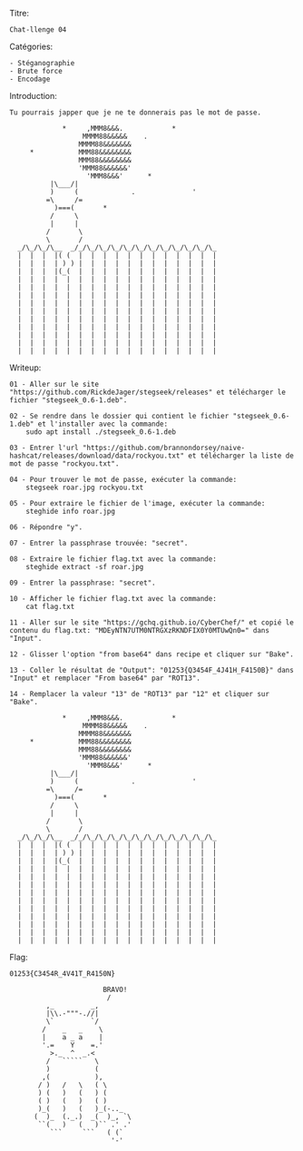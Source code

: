 Titre: 

	Chat-llenge 04


Catégories:

	- Stéganographie
	- Brute force
	- Encodage


Introduction:

	Tu pourrais japper que je ne te donnerais pas le mot de passe.
	
```	
             *     ,MMM8&&&.            *
                  MMMM88&&&&&    .
                 MMMM88&&&&&&&
     *           MMM88&&&&&&&&
                 MMM88&&&&&&&&
                 'MMM88&&&&&&'
                   'MMM8&&&'      *
          |\___/|
          )     (             .              '
         =\     /=
           )===(       *
          /     \
          |     |
         /       \
         \       /
  _/\_/\_/\__  _/_/\_/\_/\_/\_/\_/\_/\_/\_/\_/\_/\_
  |  |  |  |( (  |  |  |  |  |  |  |  |  |  |  |  | 
  |  |  |  | ) ) |  |  |  |  |  |  |  |  |  |  |  | 
  |  |  |  |(_(  |  |  |  |  |  |  |  |  |  |  |  |
  |  |  |  |  |  |  |  |  |  |  |  |  |  |  |  |  | 
  |  |  |  |  |  |  |  |  |  |  |  |  |  |  |  |  |  
  |  |  |  |  |  |  |  |  |  |  |  |  |  |  |  |  |  
  |  |  |  |  |  |  |  |  |  |  |  |  |  |  |  |  |  
  |  |  |  |  |  |  |  |  |  |  |  |  |  |  |  |  |  
  |  |  |  |  |  |  |  |  |  |  |  |  |  |  |  |  |  
  |  |  |  |  |  |  |  |  |  |  |  |  |  |  |  |  |  
  |  |  |  |  |  |  |  |  |  |  |  |  |  |  |  |  |  
  |  |  |  |  |  |  |  |  |  |  |  |  |  |  |  |  |  
  |  |  |  |  |  |  |  |  |  |  |  |  |  |  |  |  |  
```  

Writeup:
	
	01 - Aller sur le site "https://github.com/RickdeJager/stegseek/releases" et télécharger le fichier "stegseek_0.6-1.deb".
		
	02 - Se rendre dans le dossier qui contient le fichier "stegseek_0.6-1.deb" et l'installer avec la commande:
		sudo apt install ./stegseek_0.6-1.deb
	
	03 - Entrer l'url "https://github.com/brannondorsey/naive-hashcat/releases/download/data/rockyou.txt" et télécharger la liste de mot de passe "rockyou.txt".
	
	04 - Pour trouver le mot de passe, exécuter la commande:	
		stegseek roar.jpg rockyou.txt

	05 - Pour extraire le fichier de l'image, exécuter la commande:
		steghide info roar.jpg
		
	06 - Répondre "y".
	
	07 - Entrer la passphrase trouvée: "secret".
	
	08 - Extraire le fichier flag.txt avec la commande:
		steghide extract -sf roar.jpg
		
	09 - Entrer la passphrase: "secret".
	
	10 - Afficher le fichier flag.txt avec la commande:
		cat flag.txt

	11 - Aller sur le site "https://gchq.github.io/CyberChef/" et copié le contenu du flag.txt: "MDEyNTN7UTM0NTRGXzRKNDFIX0Y0MTUwQn0=" dans "Input".
		
	12 - Glisser l'option "from base64" dans recipe et cliquer sur "Bake".
	
	13 - Coller le résultat de "Output": "01253{Q3454F_4J41H_F4150B}" dans "Input" et remplacer "From base64" par "ROT13".
	
	14 - Remplacer la valeur "13" de "ROT13" par "12" et cliquer sur "Bake".

```	
             *     ,MMM8&&&.            *
                  MMMM88&&&&&    .
                 MMMM88&&&&&&&
     *           MMM88&&&&&&&&
                 MMM88&&&&&&&&
                 'MMM88&&&&&&'
                   'MMM8&&&'      *
          |\___/|
          )     (             .              '
         =\     /=
           )===(       *
          /     \
          |     |
         /       \
         \       /
  _/\_/\_/\__  _/_/\_/\_/\_/\_/\_/\_/\_/\_/\_/\_/\_
  |  |  |  |( (  |  |  |  |  |  |  |  |  |  |  |  | 
  |  |  |  | ) ) |  |  |  |  |  |  |  |  |  |  |  | 
  |  |  |  |(_(  |  |  |  |  |  |  |  |  |  |  |  |
  |  |  |  |  |  |  |  |  |  |  |  |  |  |  |  |  | 
  |  |  |  |  |  |  |  |  |  |  |  |  |  |  |  |  |  
  |  |  |  |  |  |  |  |  |  |  |  |  |  |  |  |  |  
  |  |  |  |  |  |  |  |  |  |  |  |  |  |  |  |  |  
  |  |  |  |  |  |  |  |  |  |  |  |  |  |  |  |  |  
  |  |  |  |  |  |  |  |  |  |  |  |  |  |  |  |  |  
  |  |  |  |  |  |  |  |  |  |  |  |  |  |  |  |  |  
  |  |  |  |  |  |  |  |  |  |  |  |  |  |  |  |  |  
  |  |  |  |  |  |  |  |  |  |  |  |  |  |  |  |  |  
  |  |  |  |  |  |  |  |  |  |  |  |  |  |  |  |  |  
```

Flag:

	01253{C3454R_4V41T_R4150N}
	
```	
	                   BRAVO!
		                /
         ,_         _,
         |\\.-"""-.//|
         \`         `/
        /    _   _    \
        |    a _ a    |
        '.=    Y    =.'
          >._  ^  _.<
         /   `````   \
         )           (
        ,(           ),
       / )   /   \   ( \
       ) (   )   (   ) (
       ( )   (   )   ( )
       )_(   )   (   )_(-.._
      (  )_  (._.)  _(  )_, `\
       ``(   )   (   )`` .' .'
          ```     ```   ( (`
                         '-'
 ```
